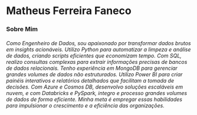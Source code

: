 # Matheus Ferreira Faneco
### Sobre Mim
###### Como Engenheiro de Dados, sou apaixonado por transformar dados brutos em insights acionáveis. Utilizo Python para automatizar a limpeza e análise de dados, criando scripts eficientes que economizam tempo. Com SQL, realizo consultas complexas para extrair informações precisas de bancos de dados relacionais. Tenho experiência em MongoDB para gerenciar grandes volumes de dados não estruturados. Utilizo Power BI para criar painéis interativos e relatórios detalhados que facilitam a tomada de decisões. Com Azure e Cosmos DB, desenvolvo soluções escaláveis em nuvem, e com Databricks e PySpark, integro e processo grandes volumes de dados de forma eficiente. Minha meta é empregar essas habilidades para impulsionar o crescimento e a eficiência das organizações.
